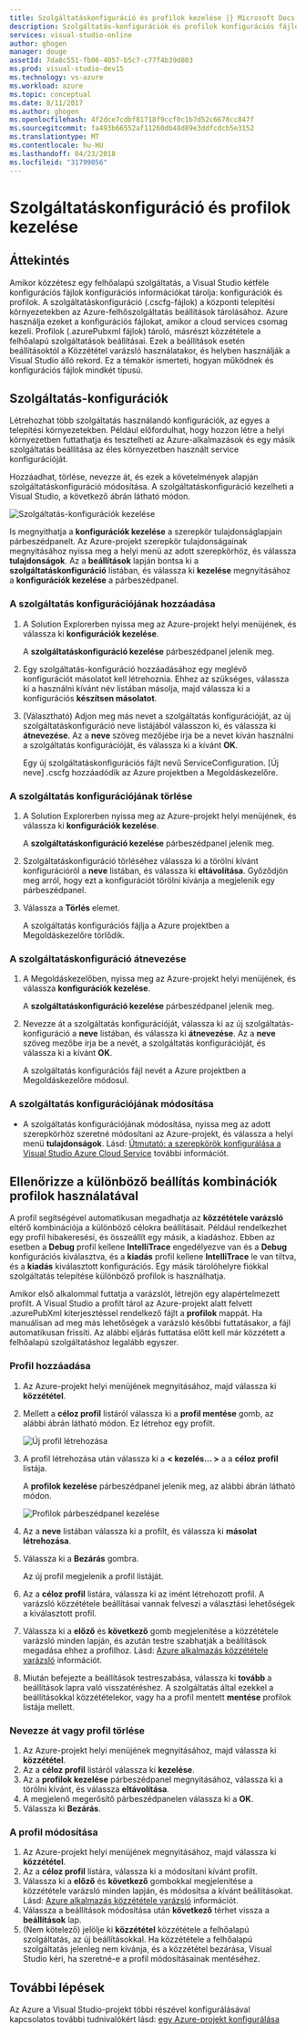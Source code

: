 ```yaml
---
title: Szolgáltatáskonfiguráció és profilok kezelése |} Microsoft Docs
description: Szolgáltatás-konfigurációk és profilok konfigurációs fájlok útmutató |} amely tárolja a központi telepítési környezetekben-beállításokat, és a közzétételi beállítások felhőszolgáltatásai számára.
services: visual-studio-online
author: ghogen
manager: douge
assetId: 7da8c551-fb06-4057-b5c7-c77f4b39d803
ms.prod: visual-studio-dev15
ms.technology: vs-azure
ms.workload: azure
ms.topic: conceptual
ms.date: 8/11/2017
ms.author: ghogen
ms.openlocfilehash: 4f2dce7cdbf81718f9ccf0c1b7d52c6678cc847f
ms.sourcegitcommit: fa493b66552af11260db48d89e3ddfcdcb5e3152
ms.translationtype: MT
ms.contentlocale: hu-HU
ms.lasthandoff: 04/23/2018
ms.locfileid: "31799056"
---
```

# <a name="how-to-manage-service-configurations-and-profiles"></a>Szolgáltatáskonfiguráció és profilok kezelése
## <a name="overview"></a>Áttekintés
Amikor közzétesz egy felhőalapú szolgáltatás, a Visual Studio kétféle konfigurációs fájlok konfigurációs információkat tárolja: konfigurációk és profilok. A szolgáltatáskonfiguráció (.cscfg-fájlok) a központi telepítési környezetekben az Azure-felhőszolgáltatás beállítások tárolásához. Azure használja ezeket a konfigurációs fájlokat, amikor a cloud services csomag kezeli. Profilok (.azurePubxml fájlok) tároló, másrészt közzététele a felhőalapú szolgáltatások beállításai. Ezek a beállítások esetén beállításoktól a Közzététel varázsló használatakor, és helyben használják a Visual Studio álló rekord. Ez a témakör ismerteti, hogyan működnek és konfigurációs fájlok mindkét típusú.

## <a name="service-configurations"></a>Szolgáltatás-konfigurációk
Létrehozhat több szolgáltatás használandó konfigurációk, az egyes a telepítési környezetekben. Például előfordulhat, hogy hozzon létre a helyi környezetben futtathatja és tesztelheti az Azure-alkalmazások és egy másik szolgáltatás beállítása az éles környezetben használt service konfigurációját.

Hozzáadhat, törlése, nevezze át, és ezek a követelmények alapján szolgáltatáskonfiguráció módosítása. A szolgáltatáskonfiguráció kezelheti a Visual Studio, a következő ábrán látható módon.

![Szolgáltatás-konfigurációk kezelése](./media/vs-azure-tools-service-configurations-and-profiles-how-to-manage/manage-service-config.png)

Is megnyithatja a **konfigurációk kezelése** a szerepkör tulajdonságlapjain párbeszédpanelt. Az Azure-projekt szerepkör tulajdonságainak megnyitásához nyissa meg a helyi menü az adott szerepkörhöz, és válassza **tulajdonságok**. Az a **beállítások** lapján bontsa ki a **szolgáltatáskonfiguráció** listában, és válassza ki **kezelése** megnyitásához a **konfigurációk kezelése** a párbeszédpanel.

### <a name="to-add-a-service-configuration"></a>A szolgáltatás konfigurációjának hozzáadása
1. A Solution Explorerben nyissa meg az Azure-projekt helyi menüjének, és válassza ki **konfigurációk kezelése**.
   
    A **szolgáltatáskonfiguráció kezelése** párbeszédpanel jelenik meg.
2. Egy szolgáltatás-konfiguráció hozzáadásához egy meglévő konfigurációt másolatot kell létrehoznia. Ehhez az szükséges, válassza ki a használni kívánt név listában másolja, majd válassza ki a konfigurációs **készítsen másolatot**.
3. (Választható) Adjon meg más nevet a szolgáltatás konfigurációját, az új szolgáltatáskonfiguráció neve listájából válasszon ki, és válassza ki **átnevezése**. Az a **neve** szöveg mezőjébe írja be a nevet kíván használni a szolgáltatás konfigurációját, és válassza ki a kívánt **OK**.
   
    Egy új szolgáltatáskonfigurációs fájlt nevű ServiceConfiguration. [Új neve] .cscfg hozzáadódik az Azure projektben a Megoldáskezelőre.

### <a name="to-delete-a-service-configuration"></a>A szolgáltatás konfigurációjának törlése
1. A Solution Explorerben nyissa meg az Azure-projekt helyi menüjének, és válassza ki **konfigurációk kezelése**.
   
    A **szolgáltatáskonfiguráció kezelése** párbeszédpanel jelenik meg.
2. Szolgáltatáskonfiguráció törléséhez válassza ki a törölni kívánt konfigurációról a **neve** listában, és válassza ki **eltávolítása**. Győződjön meg arról, hogy ezt a konfigurációt törölni kívánja a megjelenik egy párbeszédpanel.
3. Válassza a **Törlés** elemet.
   
     A szolgáltatás konfigurációs fájlja a Azure projektben a Megoldáskezelőre törlődik.

### <a name="to-rename-a-service-configuration"></a>A szolgáltatáskonfiguráció átnevezése
1. A Megoldáskezelőben, nyissa meg az Azure-projekt helyi menüjének, és válassza **konfigurációk kezelése**.
   
    A **szolgáltatáskonfiguráció kezelése** párbeszédpanel jelenik meg.
2. Nevezze át a szolgáltatás konfigurációját, válassza ki az új szolgáltatás-konfiguráció a **neve** listában, és válassza ki **átnevezése**. Az a **neve** szöveg mezőbe írja be a nevét, a szolgáltatás konfigurációját, és válassza ki a kívánt **OK**.
   
    A szolgáltatás konfigurációs fájl nevét a Azure projektben a Megoldáskezelőre módosul.

### <a name="to-change-a-service-configuration"></a>A szolgáltatás konfigurációjának módosítása
* A szolgáltatás konfigurációjának módosítása, nyissa meg az adott szerepkörhöz szeretné módosítani az Azure-projekt, és válassza a helyi menü **tulajdonságok**. Lásd: [Útmutató: a szerepkörök konfigurálása a Visual Studio Azure Cloud Service](https://docs.microsoft.com/azure/vs-azure-tools-configure-roles-for-cloud-service) további információt.

## <a name="make-different-setting-combinations-by-using-profiles"></a>Ellenőrizze a különböző beállítás kombinációk profilok használatával
A profil segítségével automatikusan megadhatja az **közzététele varázsló** eltérő kombinációja a különböző célokra beállításait. Például rendelkezhet egy profil hibakeresési, és összeállít egy másik, a kiadáshoz. Ebben az esetben a **Debug** profil kellene **IntelliTrace** engedélyezve van és a **Debug** konfigurációs kiválasztva, és a **kiadás** profil kellene **IntelliTrace** le van tiltva, és a **kiadás** kiválasztott konfigurációs. Egy másik tárolóhelyre fiókkal szolgáltatás telepítése különböző profilok is használhatja.

Amikor első alkalommal futtatja a varázslót, létrejön egy alapértelmezett profilt. A Visual Studio a profilt tárol az Azure-projekt alatt felvett .azurePubXml kiterjesztéssel rendelkező fájlt a **profilok** mappát. Ha manuálisan ad meg más lehetőségek a varázsló későbbi futtatásakor, a fájl automatikusan frissíti. Az alábbi eljárás futtatása előtt kell már közzétett a felhőalapú szolgáltatáshoz legalább egyszer.

### <a name="to-add-a-profile"></a>Profil hozzáadása
1. Az Azure-projekt helyi menüjének megnyitásához, majd válassza ki **közzététel**.
2. Mellett a **céloz profil** listáról válassza ki a **profil mentése** gomb, az alábbi ábrán látható módon. Ez létrehoz egy profilt.
   
    ![Új profil létrehozása](./media/vs-azure-tools-service-configurations-and-profiles-how-to-manage/create-new-profile.png)
3. A profil létrehozása után válassza ki a **< kezelés... >** a a **céloz profil** listája.
   
    A **profilok kezelése** párbeszédpanel jelenik meg, az alábbi ábrán látható módon.
   
    ![Profilok párbeszédpanel kezelése](./media/vs-azure-tools-service-configurations-and-profiles-how-to-manage/manage-profiles.png)
4. Az a **neve** listában válassza ki a profilt, és válassza ki **másolat létrehozása**.
5. Válassza ki a **Bezárás** gombra.
   
    Az új profil megjelenik a profil listáját.
6. Az a **céloz profil** listára, válassza ki az imént létrehozott profil. A varázsló közzététele beállításai vannak felveszi a választási lehetőségek a kiválasztott profil.
7. Válassza ki a **előző** és **következő** gomb megjelenítése a közzététele varázsló minden lapján, és azután testre szabhatják a beállítások megadása ehhez a profilhoz. Lásd: [Azure alkalmazás közzététele varázsló](http://go.microsoft.com/fwlink/p/?LinkID=623085) információt.
8. Miután befejezte a beállítások testreszabása, válassza ki **tovább** a beállítások lapra való visszatéréshez. A szolgáltatás által ezekkel a beállításokkal közzétételekor, vagy ha a profil mentett **mentése** profilok listája mellett.

### <a name="to-rename-or-delete-a-profile"></a>Nevezze át vagy profil törlése
1. Az Azure-projekt helyi menüjének megnyitásához, majd válassza ki **közzététel**.
2. Az a **céloz profil** listáról válassza ki **kezelése**.
3. Az a **profilok kezelése** párbeszédpanel megnyitásához, válassza ki a törölni kívánt, és válassza **eltávolítása**.
4. A megjelenő megerősítő párbeszédpanelen válassza ki a **OK**.
5. Válassza ki **Bezárás**.

### <a name="to-change-a-profile"></a>A profil módosítása
1. Az Azure-projekt helyi menüjének megnyitásához, majd válassza ki **közzététel**.
2. Az a **céloz profil** listára, válassza ki a módosítani kívánt profilt.
3. Válassza ki a **előző** és **következő** gombokkal megjelenítése a közzététele varázsló minden lapján, és módosítsa a kívánt beállításokat. Lásd: [Azure alkalmazás közzététele varázsló](http://go.microsoft.com/fwlink/p/?LinkID=623085) információt.
4. Válassza a beállítások módosítása után **következő** térhet vissza a **beállítások** lap.
5. (Nem kötelező) jelölje ki **közzététel** közzététele a felhőalapú szolgáltatás, az új beállításokkal. Ha közzététele a felhőalapú szolgáltatás jelenleg nem kívánja, és a közzététel bezárása, Visual Studio kéri, ha szeretné-e a profil módosításainak mentéséhez.

## <a name="next-steps"></a>További lépések
Az Azure a Visual Studio-projekt többi részével konfigurálásával kapcsolatos további tudnivalókért lásd: [egy Azure-projekt konfigurálása](http://go.microsoft.com/fwlink/p/?LinkID=623075)

